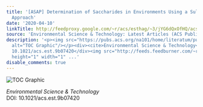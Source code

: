```yaml
---
title: '[ASAP] Determination of Saccharides in Environments Using a Sulfuric Acid-Fluorescence
  Approach'
date: '2020-04-10'
linkTitle: http://feedproxy.google.com/~r/acs/esthag/~3/jYG6dQxOfHQ/acs.est.9b07420
source: 'Environmental Science & Technology: Latest Articles (ACS Publications)'
description: '<p><img src="https://pubs.acs.org/na101/home/literatum/publisher/achs/journals/content/esthag/0/esthag.ahead-of-print/acs.est.9b07420/20200410/images/medium/es9b07420_0006.gif"
  alt="TOC Graphic"/></p><div><cite>Environmental Science & Technology</cite></div><div>DOI:
  10.1021/acs.est.9b07420</div><img src="http://feeds.feedburner.com/~r/acs/esthag/~4/jYG6dQxOfHQ"
  height="1" width="1" ...'
disable_comments: true
---
```

<p><img src="https://pubs.acs.org/na101/home/literatum/publisher/achs/journals/content/esthag/0/esthag.ahead-of-print/acs.est.9b07420/20200410/images/medium/es9b07420_0006.gif" alt="TOC Graphic"/></p><div><cite>Environmental Science & Technology</cite></div><div>DOI: 10.1021/acs.est.9b07420</div><img src="http://feeds.feedburner.com/~r/acs/esthag/~4/jYG6dQxOfHQ" height="1" width="1" ...